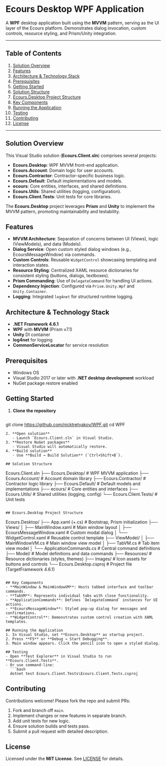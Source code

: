 # Ecours Desktop WPF Application

A **WPF** desktop application built using the **MVVM** pattern, serving as the UI layer of the Ecours platform. Demonstrates dialog invocation, custom controls, resource styling, and Prism/Unity integration.

---

## Table of Contents
1. [Solution Overview](#solution-overview)
2. [Features](#features)
3. [Architecture & Technology Stack](#architecture--technology-stack)
4. [Prerequisites](#prerequisites)
5. [Getting Started](#getting-started)
6. [Solution Structure](#solution-structure)
7. [Ecours.Desktop Project Structure](#ecoursdesktop-project-structure)
8. [Key Components](#key-components)
9. [Running the Application](#running-the-application)
10. [Testing](#testing)
11. [Contributing](#contributing)
12. [License](#license)

---

## Solution Overview
This Visual Studio solution (**Ecours.Client.sln**) comprises several projects:

- **Ecours.Desktop**: WPF MVVM front-end application.
- **Ecours.Account**: Domain logic for user accounts.
- **Ecours.Contractor**: Contractor-specific business logic.
- **Ecours.Default**: Default implementations and models.
- **ecours**: Core entities, interfaces, and shared definitions.
- **Ecours.Utils**: Shared utilities (logging, configuration).
- **Ecours.Client.Tests**: Unit tests for core libraries.

The **Ecours.Desktop** project leverages **Prism** and **Unity** to implement the MVVM pattern, promoting maintainability and testability.

## Features
- **MVVM Architecture**: Separation of concerns between UI (Views), logic (ViewModels), and data (Models).
- **Dialog Service**: Open custom styled dialog windows (e.g., EcoursMessageWindow) via commands.
- **Custom Controls**: Reusable `WidgetControl` showcasing templating and interaction states.
- **Resource Styling**: Centralized XAML resource dictionaries for consistent styling (buttons, dialogs, textboxes).
- **Prism Commanding**: Use of `DelegateCommand` for handling UI actions.
- **Dependency Injection**: Configured via `Prism.Unity.Wpf` and `Unity.Container`.
- **Logging**: Integrated `log4net` for structured runtime logging.

## Architecture & Technology Stack
- **.NET Framework 4.6.1**
- **WPF** with **MVVM** (Prism v7.1)
- **Unity** DI container
- **log4net** for logging
- **CommonServiceLocator** for service resolution

## Prerequisites
- Windows OS
- Visual Studio 2017 or later with **.NET desktop development** workload
- NuGet package restore enabled

## Getting Started
1. **Clone the repository**
   ```bash
git clone https://github.com/nicktretyakov/WPF.git
cd WPF
```
2. **Open solution**
   - Launch `Ecours.Client.sln` in Visual Studio.
3. **Restore NuGet packages**
   - Visual Studio will automatically restore.
4. **Build solution**
   - Use **Build → Build Solution** (`Ctrl+Shift+B`).

## Solution Structure
```
Ecours.Client.sln
├── Ecours.Desktop/           # WPF MVVM application
├── Ecours.Account/           # Account domain library
├── Ecours.Contractor/        # Contractor logic library
├── Ecours.Default/           # Default models and implementations
├── ecours/                   # Core entities and interfaces
├── Ecours.Utils/             # Shared utilities (logging, config)
└── Ecours.Client.Tests/      # Unit tests
```

## Ecours.Desktop Project Structure
```
Ecours.Desktop/
├── App.xaml (+.cs)            # Bootstrap, Prism initialization
├── Views/
│   ├── MainWindow.xaml        # Main window layout
│   ├── EcoursMessageWindow.xaml # Custom modal dialog
│   └── WidgetControl.xaml     # Reusable control template
├── ViewModel/
│   ├── MainWindowVM.cs        # Main window view model
│   ├── TabVM.cs               # Tab item view model
│   └── ApplicationCommands.cs # Central command definitions
├── Model/                     # Model definitions and data commands
├── Resources/                 # Resource dictionaries (styles, themes)
├── Images/                    # Icon assets for buttons and controls
└── Ecours.Desktop.csproj      # Project file (TargetFramework 4.6.1)
```

## Key Components
- **MainWindow & MainWindowVM**: Hosts tabbed interface and toolbar commands.
- **TabVM**: Represents individual tabs with close functionality.
- **ApplicationCommands**: Defines `DelegateCommand` instances for UI actions.
- **EcoursMessageWindow**: Styled pop-up dialog for messages and confirmations.
- **WidgetControl**: Demonstrates custom control creation with XAML templates.

## Running the Application
1. In Visual Studio, set **Ecours.Desktop** as startup project.
2. Press **F5** or **Debug → Start Debugging**.
3. Main window appears. Click the pencil icon to open a styled dialog.

## Testing
- Open **Test Explorer** in Visual Studio to run **Ecours.Client.Tests**.
- Or use command-line:
  ```bash
  dotnet test Ecours.Client.Tests\Ecours.Client.Tests.csproj
  ```

## Contributing
Contributions welcome! Please fork the repo and submit PRs:
1. Fork and branch off `main`.
2. Implement changes or new features in separate branch.
3. Add unit tests for new logic.
4. Ensure solution builds and tests pass.
5. Submit a pull request with detailed description.

## License
Licensed under the **MIT License**. See [LICENSE](LICENSE) for details.


